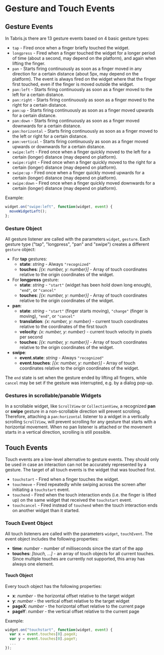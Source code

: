 ---
---
Gesture and Touch Events
========================

## Gesture Events

In Tabris.js there are 13 gesture events based on 4 basic gesture types:  


- `tap` - Fired once when a finger briefly touched the widget. 
- `longpress` - Fired when a finger touched the widget for a longer period of time (about a second, may depend on the platform), and again when lifting the finger.
- `pan` - Starts firing continuously as soon as a finger moved in any direction for a certain distance (about 5px, may depend on the platform). The event is always fired on the widget where that the finger first touched, even if the finger is moved outside the widget.
- `pan:left` - Starts firing continuously as soon as a finger moved to the left for a certain distance.
- `pan:right` - Starts firing continuously as soon as a finger moved to the right for a certain distance.
- `pan:up` - Starts firing continuously as soon as a finger moved upwards for a certain distance.
- `pan:down` - Starts firing continuously as soon as a finger moved downwards for a certain distance. 
- `pan:horizontal` - Starts firing continuously as soon as a finger moved to the left or right for a certain distance.
- `pan:vertical` - Starts firing continuously as soon as a finger moved upwards or downwards for a certain distance.
- `swipe:left` - Fired once when a finger quickly moved to the left for a certain (longer) distance (may depend on platform). 
- `swipe:right` - Fired once when a finger quickly moved to the right for a certain (longer) distance (may depend on platform). 
- `swipe:up` - Fired once when a finger quickly moved upwards for a certain (longer) distance (may depend on platform).
- `swipe:down` - Fired once when a finger quickly moved downwards for a certain (longer) distance (may depend on platform).

Example:

```javascript
widget.on("swipe:left", function(widget, event) {
  moveWidgetLeft();
};
```

### Gesture Object

All gesture listener are called with the parameters `widget`, `gesture`. Each gesture type ("tap", "longpress", "pan" and "swipe") creates a different `gesture` object:  

- For **tap** gestures:  
    - **state**: *string* - Always `"recognized"`
    - **touches**: *[{x: number, y: number}]*  - Array of touch coordinates relative to the origin coordinates of the widget.
- For **longpress** gesture: 
     - **state**: *string* - `"start"` (widget has been hold down long enough), `"end"`, or `"cancel"` 
     - **touches**: *[{x: number, y: number}]*  - Array of touch coordinates relative to the origin coordinates of the widget.
- **pan**: 
     - **state**: *string* - `"start"` (finger starts moving), `"change"` (finger is moving), `"end"`, or `"cancel"`
     - **translation**: *{x: number, y: number}* - current touch coordinates relative to the coordinates of the first touch 
     - **velocity**: *{x: number, y: number}* - current touch velocity in pixels per second
     - **touches**: *[{x: number, y: number}]*  - Array of touch coordinates relative to the origin coordinates of the widget.
- **swipe**: 
    - **event.state**: *string* - Always `"recognized"`
    - **event.touches**: *[{x: number, y: number}]*  - Array of touch coordinates relative to the origin coordinates of the widget.

The `end` state is set when the gesture ended by lifting all fingers, while `cancel` may be set if the gesture was interrupted, e.g. by a dialog pop-up.

### Gestures in scrollable/panable Widgets

In a scrollable widget, like `ScrollView` or `CollectionView`, a recognized **pan** or **swipe** gesture in a non-scrollable direction will prevent scrolling. Therefore, attaching a `pan:horizontal` listener to a widget in a vertically scrolling `ScrollView`, will prevent scrolling for any gesture that starts with a horizontal movement. When no pan listener is attached or the movement starts in a vertical direction, scrolling is still possible.

## Touch Events

Touch events are a low-level alternative to gesture events. They should only be used in case an interaction can not be accurately represented by a gesture. The target of all touch events is the widget that was touched first.

- `touchstart` - Fired when a finger touches the widget.
- `touchmove` - Fired repeatedly while swiping across the screen after initiating a `touchstart` event.
- `touchend` - Fired when the touch interaction ends (i.e. the finger is lifted up) on the same widget that received the `touchstart` event.
- `touchcancel` - Fired instead of `touchend` when the touch interaction ends on another widget than it started.

### Touch Event Object

All touch listeners are called with the parameters `widget`, `touchEvent`. The event object includes the following properties:

- **time**: *number* - number of milliseconds since the start of the app
- **touches**: *[touch, ...]* - an array of touch objects for all current touches. Since multiple touches are currently not supported, this array has always one element.

#### Touch Object

Every touch object has the following properties:

- **x**: *number* - the horizontal offset relative to the target widget
- **y**: *number* - the vertical offset relative to the target widget
- **pageX**: *number* - the horizontal offset relative to the current page
- **pageY**: *number* - the vertical offset relative to the current page

Example:
```javascript
widget.on("touchstart", function(widget, event) {
  var x = event.touches[0].pageX;
  var y = event.touches[0].pageY;
  ...
});
```
